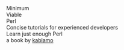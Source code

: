 <div class="title-page">
  <div id="title1">Minimum</div>
  <div id="title2">Viable</div>
  <div id="title3">Perl</div>
  
  <div id="subtitle2">Concise tutorials for experienced developers</div>
  <div id="subtitle1">Learn just enough Perl</div>
  <div id="subtitle3">a book by <a href="http://blog.kablamo.org">kablamo</a></div>
</div>
